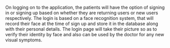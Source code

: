 On logging on to the application, the patients will have the option of signing in or
signing up based on whether they are returning users or new users respectively. The
login is based on a face recognition system, that will record their face at the time of
sign up and store it in the database along with their personal details. The login page
will take their picture so as to verify their identity by face and also can be used by
the doctor for any new visual symptoms.
